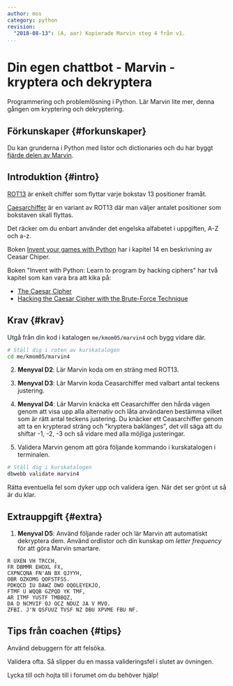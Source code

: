 ```yaml
---
author: mos
category: python
revision:
  "2018-08-13": (A, aar) Kopierade Marvin steg 4 från v1.
...
```

Din egen chattbot - Marvin - kryptera och dekryptera
==================================

Programmering och problemlösning i Python. Lär Marvin lite mer, denna gången om kryptering och dekryptering.

<!--more-->


Förkunskaper {#forkunskaper}
-----------------------

Du kan grunderna i Python med listor och dictionaries och du har byggt [fjärde delen av Marvin](uppgift/din-egen-chattbot-marvin-citat).



Introduktion {#intro}
-----------------------

[ROT13](http://sv.wikipedia.org/wiki/ROT13) är enkelt chiffer som flyttar varje bokstav 13 positioner framåt.

[Caesarchiffer](http://sv.wikipedia.org/wiki/Caesarchiffer) är en variant av ROT13 där man väljer antalet positioner som bokstaven skall flyttas.

Det räcker om du enbart använder det engelska alfabetet i uppgiften, A-Z och a-z.

Boken [Invent your games with Python](kunskap/boken-invent-your-own-computer-games-with-python) har i kapitel 14 en beskrivning av Ceasar Chiper.

Boken "Invent with Python: Learn to program by hacking ciphers" har två kapitel som kan vara bra att kika på:

* [The Caesar Cipher](http://inventwithpython.com/hacking/chapter6.html)
* [Hacking the Caesar Cipher with the Brute-Force Technique](http://inventwithpython.com/hacking/chapter7.html)



Krav {#krav}
-----------------------

Utgå från din kod i katalogen `me/kmom05/marvin4` och bygg vidare där.

```bash
# Ställ dig i roten av kurskatalogen
cd me/kmom05/marvin4
```

2. **Menyval D2**: Lär Marvin koda om en sträng med ROT13.

3. **Menyval D3**: Lär Marvin koda Ceasarchiffer med valbart antal teckens justering.

4. **Menyval D4**: Lär Marvin knäcka ett Ceasarchiffer den hårda vägen genom att visa upp alla alternativ och låta användaren bestämma vilket som är rätt antal teckens justering. Du knäcker ett Ceasarchiffer genom att ta en krypterad sträng och "kryptera baklänges", det vill säga att du shiftar -1, -2, -3 och så vidare med alla möjliga justeringar.

5. Validera Marvin genom att göra följande kommando i kurskatalogen i terminalen.

```bash
# Ställ dig i kurskatalogen
dbwebb validate marvin4
```

Rätta eventuella fel som dyker upp och validera igen. När det ser grönt ut så är du klar. 




Extrauppgift {#extra}
-----------------------

1. **Menyval D5**: Använd följande rader och lär Marvin att automatiskt dekryptera dem. Använd ordlistor och din kunskap om *letter frequency* för att göra Marvin smartare. 

```text
R UXEN VH TRCCH,
FR DBMMR EHOXL FX,
CXPNCQNA FN'AN BX QJYYH,
OBR OZKOMG QOFSTFSS.
PDKQCD IU DAWZ DWO OQOLEYEKJO,
FTMF U WQQB GZPQD YK TMF,
AR ITMF YUSTF TMBBQZ,
DA D NCMVIF OJ OCZ NDUZ JA V MVO.
ZFBI. J'N QSFUUZ TVSF NZ DBU XPVME FBU NF.
```



Tips från coachen {#tips}
-----------------------

Använd debuggern för att felsöka.

Validera ofta. Så slipper du en massa valideringsfel i slutet av övningen.

Lycka till och hojta till i forumet om du behöver hjälp!




